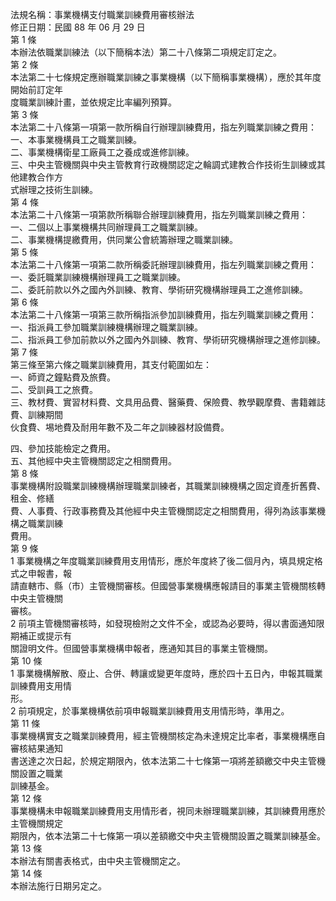 法規名稱：事業機構支付職業訓練費用審核辦法  
修正日期：民國 88 年 06 月 29 日  
第 1 條  
本辦法依職業訓練法（以下簡稱本法）第二十八條第二項規定訂定之。  
第 2 條  
本法第二十七條規定應辦職業訓練之事業機構（以下簡稱事業機構），應於其年度開始前訂定年  
度職業訓練計畫，並依規定比率編列預算。  
第 3 條  
本法第二十八條第一項第一款所稱自行辦理訓練費用，指左列職業訓練之費用：  
一、本事業機構員工之職業訓練。  
二、事業機構衛星工廠員工之養成或進修訓練。  
三、中央主管機關與中央主管教育行政機關認定之輪調式建教合作技術生訓練或其他建教合作方  
式辦理之技術生訓練。  
第 4 條  
本法第二十八條第一項第款所稱聯合辦理訓練費用，指左列職業訓練之費用：  
一、二個以上事業機構共同辦理員工之職業訓練。  
二、事業機構提繳費用，供同業公會統籌辦理之職業訓練。  
第 5 條  
本法第二十八條第一項第二款所稱委託辦理訓練費用，指左列職業訓練之費用：  
一、委託職業訓練機構辦理員工之職業訓練。  
二、委託前款以外之國內外訓練、教育、學術研究機構辦理員工之進修訓練。  
第 6 條  
本法第二十八條第一項第三款所稱指派參加訓練費用，指左列職業訓練之費用：  
一、指派員工參加職業訓練機構辦理之職業訓練。  
二、指派員工參加前款以外之國內外訓練、教育、學術研究機構辦理之進修訓練。  
第 7 條  
第三條至第六條之職業訓練費用，其支付範圍如左：  
一、師資之鐘點費及旅費。  
二、受訓員工之旅費。  
三、教材費、實習材料費、文具用品費、醫藥費、保險費、教學觀摩費、書籍雜誌費、訓練期間  
伙食費、埸地費及耐用年數不及二年之訓練器材設備費。  


四、參加技能檢定之費用。  
五、其他經中央主管機關認定之相關費用。  
第 8 條  
事業機構附設職業訓練機構辦理職業訓練者，其職業訓練機構之固定資產折舊費、租金、修繕  
費、人事費、行政事務費及其他經中央主管機關認定之相關費用，得列為該事業機構之職業訓練  
費用。  
第 9 條  
1 事業機構之年度職業訓練費用支用情形，應於年度終了後二個月內，填具規定格式之申報書，報  
請直轄市、縣（市）主管機關審核。但國營事業機構應報請目的事業主管機關核轉中央主管機關  
審核。  
2 前項主管機關審核時，如發現檢附之文件不全，或認為必要時，得以書面通知限期補正或提示有  
關證明文件。但國營事業機構申報者，應通知其目的事業主管機關。  
第 10 條  
1 事業機構解散、廢止、合併、轉讓或變更年度時，應於四十五日內，申報其職業訓練費用支用情  
形。  
2 前項規定，於事業機構依前項申報職業訓練費用支用情形時，準用之。  
第 11 條  
事業機構實支之職業訓練費用，經主管機關核定為未達規定比率者，事業機構應自審核結果通知  
書送達之次日起，於規定期限內，依本法第二十七條第一項將差額繳交中央主管機關設置之職業  
訓練基金。  
第 12 條  
事業機構未申報職業訓練費用支用情形者，視同未辦理職業訓練，其訓練費用應於主管機關規定  
期限內，依本法第二十七條第一項以差額繳交中央主管機關設置之職業訓練基金。  
第 13 條  
本辦法有關書表格式，由中央主管機關定之。  
第 14 條  
本辦法施行日期另定之。  


